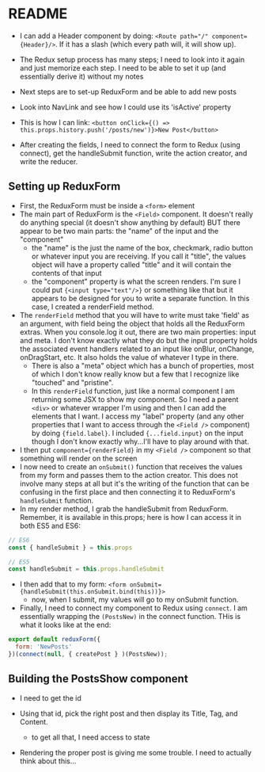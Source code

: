 # README

- I can add a Header component by doing: `<Route path="/" component={Header}/>`.  If it has a slash (which
every path will, it will show up).
- The Redux setup process has many steps; I need to look into it again and just memorize each step.  I need to be
able to set it up (and essentially derive it) without my notes
- Next steps are to set-up ReduxForm and be able to add new posts
- Look into NavLink and see how I could use its 'isActive' property
- This is how I can link: `<button onClick={() => this.props.history.push('/posts/new')}>New Post</button>`

- After creating the fields, I need to connect the form to Redux (using connect), get the handleSubmit
function, write the action creator, and write the reducer.

## Setting up ReduxForm
- First, the ReduxForm must be inside a `<form>` element
- The main part of ReduxForm is the `<Field>` component.  It doesn't really do anything special (it doesn't show 
anything by default) BUT there appear to be two main parts: the "name" of the input and the "component"
  - the "name" is the just the name of the box, checkmark, radio button or whatever input you are receiving.  If
  you call it "title", the values object will have a property called "title" and it will contain the contents
  of that input
  - the "component" property is what the screen renders.  I'm sure I could put `{<input type="text"/>}` or something
  like that but it appears to be designed for  you to write a separate function.  In this case, I created a renderField
  method.
- The `renderField` method that you will have to write must take 'field' as an argument, with field being the object
that holds all the ReduxForm extras.  When you console.log it out, there are two main properties: input and meta. I don't
know exactly what they do but the input property holds the associated event handlers related to an input like onBlur, 
onChange, onDragStart, etc.  It also holds the value of whatever I type in there.
  - There is also a "meta" object which has a bunch of properties, most of which I don't know really know but a few that
  I recognize like "touched" and "pristine".
  - In this `renderField` function, just like a normal component I am returning some JSX to show my component.  So I need
  a parent `<div>` or whatever wrapper I'm using and then I can add the elements that I want. I access my "label" property
  (and any other properties that I want to access through the `<Field />` component) by doing `{field.label}`.  I included
  `{...field.input}` on the input though I don't know exactly why...I'll have to play around with that.
- I then put `component={renderField}` in my `<Field />` component so that something will render on the screen
- I now need to create an `onSubmit()` function that receives the values from my form and passes them to the action creator.
This does not involve many steps at all but it's the writing of the function that can be confusing in the first place and 
then connecting it to ReduxForm's `handleSubmit` function.
- In my render method, I grab the handleSubmit from ReduxForm.  Remember, it is available in this.props; here is how I can
access it in both ES5 and ES6:

```js
// ES6
const { handleSubmit } = this.props

// ES5
const handleSubmit = this.props.handleSubmit
```

- I then add that to my form: `<form onSubmit={handleSubmit(this.onSubmit.bind(this))}>`
  - now, when I submit, my values will go to my onSubmit function.
- Finally, I need to connect my component to Redux using `connect`.  I am essentially wrapping the `(PostsNew)` in the
connect function.  THis is what it looks like at the end:

```js
export default reduxForm({
  form: 'NewPosts'
})(connect(null, { createPost } )(PostsNew));
```

## Building the PostsShow component
- I need to get the id
- Using that id, pick the right post and then display its Title, Tag, and Content.
  - to get all that, I need access to state

- Rendering the proper post is giving me some trouble.  I need to actually think about this... 